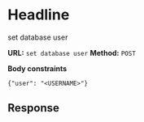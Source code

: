 # Headline
set database user

__URL:__ `set database user`
__Method:__ `POST`

__Body constraints__
```
{"user": "<USERNAME>"}
```

## Response